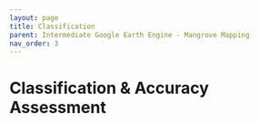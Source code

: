 ```yaml
---
layout: page
title: Classification
parent: Intermediate Google Earth Engine - Mangrove Mapping
nav_order: 3
---
```


# Classification & Accuracy Assessment
